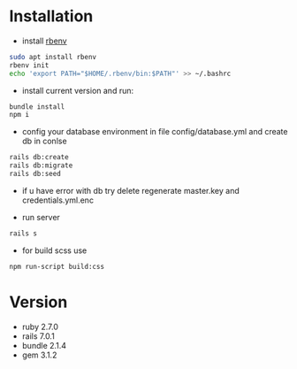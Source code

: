# Installation

- install [rbenv](https://github.com/rbenv/rbenv)

```bash
sudo apt install rbenv
rbenv init
echo 'export PATH="$HOME/.rbenv/bin:$PATH"' >> ~/.bashrc
```

- install current version and run:

```bash
bundle install
npm i  
```

- config your database environment in file config/database.yml and create db in conlse

```bash
rails db:create
rails db:migrate
rails db:seed
```
- if u have error with db try delete regenerate master.key  and credentials.yml.enc


- run server

```bash
rails s 
```


- for build scss use
```bash
npm run-script build:css
```

# Version

- ruby 2.7.0
- rails 7.0.1
- bundle 2.1.4
- gem 3.1.2

